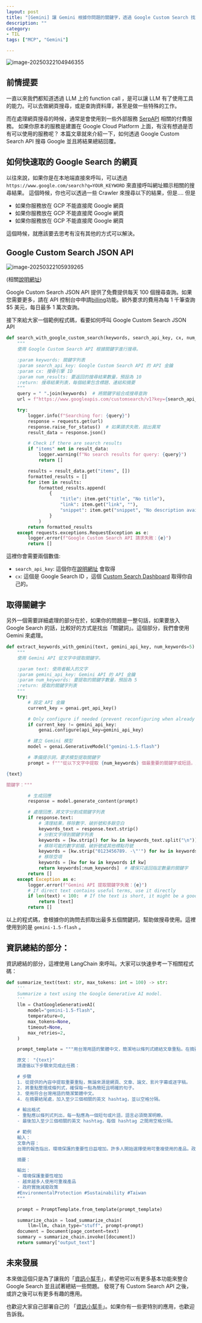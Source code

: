 ```yaml
---
layout: post
title: "[Gemini] 讓 Gemini 根據你問題的關鍵字，透過 Google Custom Search 找到結果總結回覆"
description: ""
category: 
- TIL
tags: ["MCP", "Gemini"]

---
```




![image-20250322104946355](../images/2022/image-20250322104946355.png)

## 前情提要

一直以來我們都知道透過 LLM 上的 function call ，是可以讓 LLM 有了使用工具的能力。可以去做網頁搜尋，或是查詢資料庫，甚至是做一些特殊的工作。 

而在處理網頁搜尋的時候，通常是會使用到一些外部服務 [SerpAPI](https://serpapi.com/)  相關的付費服務。 如果你原本的服務是建置在 Google Cloud Platform 上面，有沒有想過是否有可以使用的服務呢？ 本篇文章就來介紹一下，如何透過 Google Custom Search API 搜尋 Google 並且將結果總結回覆。



## 如何快速取的 Google Search 的網頁

以往來說，如果你是在本地端直接來呼叫，可以透過 `https://www.google.com/search?q=YOUR_KEYWORD` 來直接呼叫網址顯示相關的搜尋結果。 這個時候，你也可以透過一些 Crawler 來搜尋以下的結果，但是.... 但是

- 如果你服務放在 GCP 不能直接爬 Google 網頁
- 如果你服務放在 GCP 不能直接爬 Google 網頁
- 如果你服務放在 GCP 不能直接爬 Google 網頁

這個時候，就應該要去思考有沒有其他的方式可以解決。



## Google Custom Search JSON API

![image-20250322105939265](../images/2022/image-20250322105939265.png)

(相關[說明網址](https://developers.google.com/custom-search/v1/overview?hl=zh-tw))

Google Custom Search JSON API 提供了免費提供每天 100 個搜尋查詢。如果您需要更多，請在 API 控制台中申請[billing](https://cloud.google.com/billing/docs/how-to/manage-billing-account?hl=zh-tw)功能。額外要求的費用為每 1 千筆查詢 $5 美元，每日最多 1 萬次查詢。

接下來給大家一個範例程式碼，看要如何呼叫 Google Custom Search JSON API

```python
def search_with_google_custom_search(keywords, search_api_key, cx, num_results=10):
    """
    使用 Google Custom Search API 根據關鍵字進行搜尋。

    :param keywords: 關鍵字列表
    :param search_api_key: Google Custom Search API 的 API 金鑰
    :param cx: 搜尋引擎 ID
    :param num_results: 要返回的搜尋結果數量，預設為 10
    :return: 搜尋結果列表，每個結果包含標題、連結和摘要
    """
    query = " ".join(keywords)  # 將關鍵字組合成搜尋查詢
    url = f"https://www.googleapis.com/customsearch/v1?key={search_api_key}&cx={cx}&q={query}&num={num_results}"

    try:
        logger.info(f"Searching for: {query}")
        response = requests.get(url)
        response.raise_for_status()  # 如果請求失敗，拋出異常
        result_data = response.json()

        # Check if there are search results
        if "items" not in result_data:
            logger.warning(f"No search results for query: {query}")
            return []

        results = result_data.get("items", [])
        formatted_results = []
        for item in results:
            formatted_results.append(
                {
                    "title": item.get("title", "No title"),
                    "link": item.get("link", ""),
                    "snippet": item.get("snippet", "No description available"),
                }
            )
        return formatted_results
    except requests.exceptions.RequestException as e:
        logger.error(f"Google Custom Search API 請求失敗：{e}")
        return []
```



這裡你會需要兩個數值:

- `search_api_key`:  這個你在[說明網址](https://developers.google.com/custom-search/v1/overview?hl=zh-tw) 會取得
- `cx`: 這個是 Google Search ID ，這個 [Custom Search Dashboard](https://programmablesearchengine.google.com/controlpanel/overview)   取得你自己的。



## 取得關鍵字

另外一個需要詳細處理的部分在於，如果你的問題是一整句話，如果要放入 Google Search 的話，比較好的方式是找出「關鍵詞」。這個部分，我們會使用 Gemini 來處理。

```python
def extract_keywords_with_gemini(text, gemini_api_key, num_keywords=5):
    """
    使用 Gemini API 從文字中提取關鍵字。

    :param text: 使用者輸入的文字
    :param gemini_api_key: Gemini API 的 API 金鑰
    :param num_keywords: 要提取的關鍵字數量，預設為 5
    :return: 提取的關鍵字列表
    """
    try:
        # 設定 API 金鑰
        current_key = genai.get_api_key()

        # Only configure if needed (prevent reconfiguring when already set correctly)
        if current_key != gemini_api_key:
            genai.configure(api_key=gemini_api_key)

        # 建立 Gemini 模型
        model = genai.GenerativeModel("gemini-1.5-flash")

        # 準備提示詞，要求模型提取關鍵字
        prompt = f"""從以下文字中提取 {num_keywords} 個最重要的關鍵字或短語，只需返回關鍵字列表，不要有額外文字：

{text}

關鍵字："""

        # 生成回應
        response = model.generate_content(prompt)

        # 處理回應，將文字分割成關鍵字列表
        if response.text:
            # 清理結果，移除數字、破折號和多餘空白
            keywords_text = response.text.strip()
            # 分割文字得到關鍵字列表
            keywords = [kw.strip() for kw in keywords_text.split("\n")]
            # 移除可能的數字前綴、破折號或其他標點符號
            keywords = [kw.strip("0123456789. -\"'") for kw in keywords]
            # 移除空項
            keywords = [kw for kw in keywords if kw]
            return keywords[:num_keywords]  # 確保只返回指定數量的關鍵字
        return []
    except Exception as e:
        logger.error(f"Gemini API 提取關鍵字失敗：{e}")
        # If direct text contains useful terms, use it directly
        if len(text) < 100:  # If the text is short, it might be a good search query already
            return [text]
        return []
```

以上的程式碼，會根據你的詢問去抓取出最多五個關鍵詞，幫助做搜尋使用。這裡使用到的是 `gemini-1.5-flash` 。



## 資訊總結的部分：

資訊總結的部分，這裡使用 LangChain 來呼叫。大家可以快速參考一下相關程式碼：

```python
def summarize_text(text: str, max_tokens: int = 100) -> str:
    '''
    Summarize a text using the Google Generative AI model.
    '''
    llm = ChatGoogleGenerativeAI(
        model="gemini-1.5-flash",
        temperature=0,
        max_tokens=None,
        timeout=None,
        max_retries=2,
    )

    prompt_template = """用台灣用語的繁體中文，簡潔地以條列式總結文章重點。在摘要後直接加入相關的英文 hashtag，以空格分隔。內容來源可以是網頁、文章、論文、影片字幕或逐字稿。

    原文： "{text}"
    請遵循以下步驟來完成此任務：

    # 步驟
    1. 從提供的內容中提取重要重點，無論來源是網頁、文章、論文、影片字幕或逐字稿。
    2. 將重點整理成條列式，確保每一點為簡短且明確的句子。
    3. 使用符合台灣用語的簡潔繁體中文。
    4. 在摘要結尾處，加入至少三個相關的英文 hashtag，並以空格分隔。

    # 輸出格式
    - 重點應以條列式列出，每一點應為一個短句或片語，語言必須簡潔明瞭。
    - 最後加入至少三個相關的英文 hashtag，每個 hashtag 之間用空格分隔。

    # 範例
    輸入：
    文章內容：
    台灣的報告指出，環境保護的重要性日益增加。許多人開始選擇使用可重複使用的產品。政府也實施了多項政策來降低廢物。

    摘要：

    輸出：
    - 環境保護重要性增加
    - 越來越多人使用可重複產品
    - 政府實施減廢政策
    #EnvironmentalProtection #Sustainability #Taiwan
    """

    prompt = PromptTemplate.from_template(prompt_template)

    summarize_chain = load_summarize_chain(
        llm=llm, chain_type="stuff", prompt=prompt)
    document = Document(page_content=text)
    summary = summarize_chain.invoke([document])
    return summary["output_text"]
```



## 未來發展

本來做這個只是為了讓我的「[資訊小幫手](https://github.com/kkdai/linebot-helper-python)」，希望他可以有更多基本功能來整合 Google Search 並且試著總結一些問題。 發現了有 Custom Search API 之後，或許之後可以有更多有趣的應用。

也歡迎大家自己部署自己的 「[資訊小幫手](https://github.com/kkdai/linebot-helper-python)」。如果你有一些更特別的應用，也歡迎告訴我。





